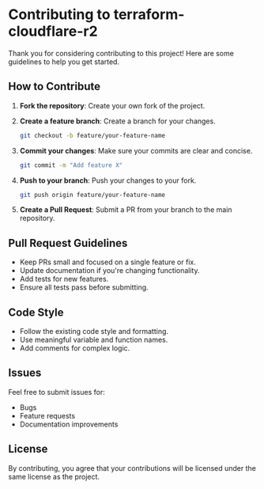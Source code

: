 # Contributing to terraform-cloudflare-r2

Thank you for considering contributing to this project! Here are some guidelines to help you get started.

## How to Contribute

1. **Fork the repository**: Create your own fork of the project.

2. **Create a feature branch**: Create a branch for your changes.
   ```bash
   git checkout -b feature/your-feature-name
   ```

3. **Commit your changes**: Make sure your commits are clear and concise.
   ```bash
   git commit -m "Add feature X" 
   ```

4. **Push to your branch**: Push your changes to your fork.
   ```bash
   git push origin feature/your-feature-name
   ```

5. **Create a Pull Request**: Submit a PR from your branch to the main repository.

## Pull Request Guidelines

- Keep PRs small and focused on a single feature or fix.
- Update documentation if you're changing functionality.
- Add tests for new features.
- Ensure all tests pass before submitting.

## Code Style

- Follow the existing code style and formatting.
- Use meaningful variable and function names.
- Add comments for complex logic.

## Issues

Feel free to submit issues for:
- Bugs
- Feature requests
- Documentation improvements

## License

By contributing, you agree that your contributions will be licensed under the same license as the project. 